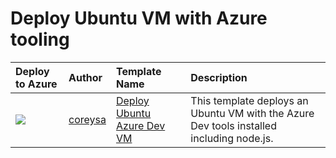 # Deploy Ubuntu VM with Azure tooling


| Deploy to Azure  | Author                          | Template Name   | Description     | 
|:-----------------|:--------------------------------| :---------------| :---------------|
| <a href="https://azuredeploy.net/?repository=https://github.com/coreysa/ubuntu-azure-dev-vm" target="_blank"><img src="http://azuredeploy.net/deploybutton.png"/></a> | [coreysa](https://github.com/coreysa) | [Deploy Ubuntu Azure Dev VM](https://github.com/coreysa/ubuntu-azure-dev-vm) | This template deploys an Ubuntu VM with the Azure Dev tools installed including node.js.  


